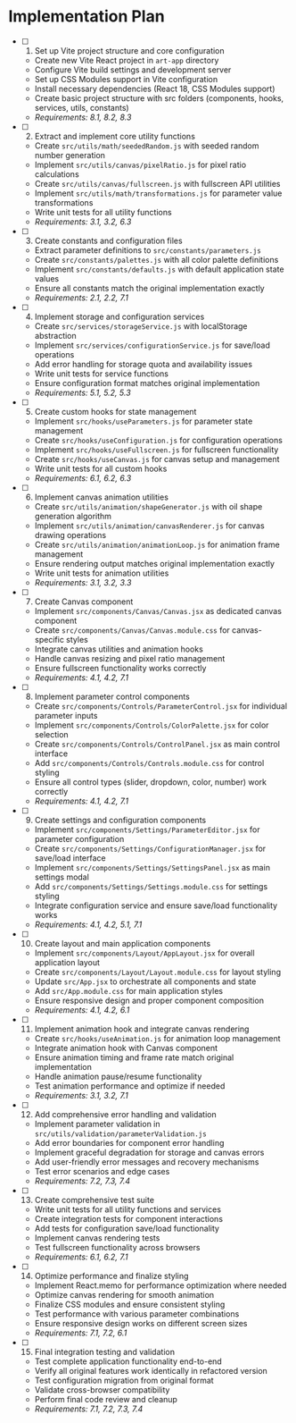 # Implementation Plan

- [ ] 1. Set up Vite project structure and core configuration
  - Create new Vite React project in `art-app` directory
  - Configure Vite build settings and development server
  - Set up CSS Modules support in Vite configuration
  - Install necessary dependencies (React 18, CSS Modules support)
  - Create basic project structure with src folders (components, hooks, services, utils, constants)
  - _Requirements: 8.1, 8.2, 8.3_

- [ ] 2. Extract and implement core utility functions
  - Create `src/utils/math/seededRandom.js` with seeded random number generation
  - Implement `src/utils/canvas/pixelRatio.js` for pixel ratio calculations
  - Create `src/utils/canvas/fullscreen.js` with fullscreen API utilities
  - Implement `src/utils/math/transformations.js` for parameter value transformations
  - Write unit tests for all utility functions
  - _Requirements: 3.1, 3.2, 6.3_

- [ ] 3. Create constants and configuration files
  - Extract parameter definitions to `src/constants/parameters.js`
  - Create `src/constants/palettes.js` with all color palette definitions
  - Implement `src/constants/defaults.js` with default application state values
  - Ensure all constants match the original implementation exactly
  - _Requirements: 2.1, 2.2, 7.1_

- [ ] 4. Implement storage and configuration services
  - Create `src/services/storageService.js` with localStorage abstraction
  - Implement `src/services/configurationService.js` for save/load operations
  - Add error handling for storage quota and availability issues
  - Write unit tests for service functions
  - Ensure configuration format matches original implementation
  - _Requirements: 5.1, 5.2, 5.3_

- [ ] 5. Create custom hooks for state management
  - Implement `src/hooks/useParameters.js` for parameter state management
  - Create `src/hooks/useConfiguration.js` for configuration operations
  - Implement `src/hooks/useFullscreen.js` for fullscreen functionality
  - Create `src/hooks/useCanvas.js` for canvas setup and management
  - Write unit tests for all custom hooks
  - _Requirements: 6.1, 6.2, 6.3_

- [ ] 6. Implement canvas animation utilities
  - Create `src/utils/animation/shapeGenerator.js` with oil shape generation algorithm
  - Implement `src/utils/animation/canvasRenderer.js` for canvas drawing operations
  - Create `src/utils/animation/animationLoop.js` for animation frame management
  - Ensure rendering output matches original implementation exactly
  - Write unit tests for animation utilities
  - _Requirements: 3.1, 3.2, 3.3_

- [ ] 7. Create Canvas component
  - Implement `src/components/Canvas/Canvas.jsx` as dedicated canvas component
  - Create `src/components/Canvas/Canvas.module.css` for canvas-specific styles
  - Integrate canvas utilities and animation hooks
  - Handle canvas resizing and pixel ratio management
  - Ensure fullscreen functionality works correctly
  - _Requirements: 4.1, 4.2, 7.1_

- [ ] 8. Implement parameter control components
  - Create `src/components/Controls/ParameterControl.jsx` for individual parameter inputs
  - Implement `src/components/Controls/ColorPalette.jsx` for color selection
  - Create `src/components/Controls/ControlPanel.jsx` as main control interface
  - Add `src/components/Controls/Controls.module.css` for control styling
  - Ensure all control types (slider, dropdown, color, number) work correctly
  - _Requirements: 4.1, 4.2, 7.1_

- [ ] 9. Create settings and configuration components
  - Implement `src/components/Settings/ParameterEditor.jsx` for parameter configuration
  - Create `src/components/Settings/ConfigurationManager.jsx` for save/load interface
  - Implement `src/components/Settings/SettingsPanel.jsx` as main settings modal
  - Add `src/components/Settings/Settings.module.css` for settings styling
  - Integrate configuration service and ensure save/load functionality works
  - _Requirements: 4.1, 4.2, 5.1, 7.1_

- [ ] 10. Create layout and main application components
  - Implement `src/components/Layout/AppLayout.jsx` for overall application layout
  - Create `src/components/Layout/Layout.module.css` for layout styling
  - Update `src/App.jsx` to orchestrate all components and state
  - Add `src/App.module.css` for main application styles
  - Ensure responsive design and proper component composition
  - _Requirements: 4.1, 4.2, 6.1_

- [ ] 11. Implement animation hook and integrate canvas rendering
  - Create `src/hooks/useAnimation.js` for animation loop management
  - Integrate animation hook with Canvas component
  - Ensure animation timing and frame rate match original implementation
  - Handle animation pause/resume functionality
  - Test animation performance and optimize if needed
  - _Requirements: 3.1, 3.2, 7.1_

- [ ] 12. Add comprehensive error handling and validation
  - Implement parameter validation in `src/utils/validation/parameterValidation.js`
  - Add error boundaries for component error handling
  - Implement graceful degradation for storage and canvas errors
  - Add user-friendly error messages and recovery mechanisms
  - Test error scenarios and edge cases
  - _Requirements: 7.2, 7.3, 7.4_

- [ ] 13. Create comprehensive test suite
  - Write unit tests for all utility functions and services
  - Create integration tests for component interactions
  - Add tests for configuration save/load functionality
  - Implement canvas rendering tests
  - Test fullscreen functionality across browsers
  - _Requirements: 6.1, 6.2, 7.1_

- [ ] 14. Optimize performance and finalize styling
  - Implement React.memo for performance optimization where needed
  - Optimize canvas rendering for smooth animation
  - Finalize CSS modules and ensure consistent styling
  - Test performance with various parameter combinations
  - Ensure responsive design works on different screen sizes
  - _Requirements: 7.1, 7.2, 6.1_

- [ ] 15. Final integration testing and validation
  - Test complete application functionality end-to-end
  - Verify all original features work identically in refactored version
  - Test configuration migration from original format
  - Validate cross-browser compatibility
  - Perform final code review and cleanup
  - _Requirements: 7.1, 7.2, 7.3, 7.4_